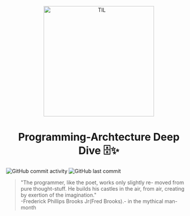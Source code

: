 <div align="center">
    <img src="https://github.com/user-attachments/assets/c678dbb7-e1c8-43e9-a0f8-5b6a7e42f364" alt="TIL" width="300" height="300">
    <h1>Programming-Archtecture Deep Dive 🗄️✨</h1>
</div>

![GitHub commit activity](https://img.shields.io/github/commit-activity/m/christopher3810/Object-Oriented-Programming?style=for-the-badge) ![GitHub last commit](https://img.shields.io/github/last-commit/christopher3810/Object-Oriented-Programming?style=for-the-badge)

> "The programmer, like the poet, works only slightly re- moved from pure thought-stuff. 
> He builds his castles in the air, from air, creating by exertion of the imagination."\
> -Frederick Phillips Brooks Jr(Fred Brooks).- in the mythical man-month